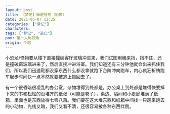```yaml
---
layout: post
title: 【梦记】躲避怪物（恐慌）
date: 2021-05-07 12:35
categories: ["梦记"]
characters: 
tags: ["梦记", "逃亡"]
pov: 第一人称视角
origin: 个站
---
```


小恐龙/怪物要从楼下直接撞破客厅玻璃冲进来，我们试图用桶来挡，挡不住，还是撞破窗玻璃进来了，然后直接冲进浴室。我们知道还有三分钟他就会出来抓住我们，所以我们迅速鞋都没穿东西什么都没拿就跑下台阶冲向跑车，内心疯狂祈祷跑车起步时间快一点不然就要被追上抓回去了。

有一个很昏暗很凌乱的办公室，杂物堆得到处都是，办公桌上到处都是堆得快要掉下来的书和松松的没堆齐的纸张（可能是卷子），桌边、隔间和小走廊堆满了纸箱，里面也是东西放得七零八落。我们要在这大堆东西和纸箱中间找一只跑来跑去的小动物，光线又暗，我们又看不清，还很容易被各种东西绊倒。
